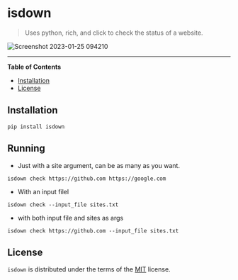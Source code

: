 # isdown
> Uses python, rich, and click to check the status of a website.

![Screenshot 2023-01-25 094210](https://user-images.githubusercontent.com/618460/214607921-f188bb8a-1291-4018-b206-0d5e3eabd991.png)

-----

**Table of Contents**

- [Installation](#installation)
- [License](#license)

## Installation

```console
pip install isdown

```

## Running

- Just with a site argument, can be as many as you want.

```console
isdown check https://github.com https://google.com
```

- With an input filel

```console
isdown check --input_file sites.txt
```

- with both input file and sites as args
```console
isdown check https://github.com --input_file sites.txt
```

## License

`isdown` is distributed under the terms of the [MIT](https://spdx.org/licenses/MIT.html) license.
